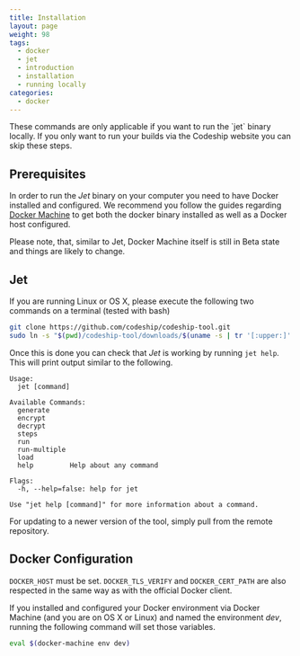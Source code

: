 ```yaml
---
title: Installation
layout: page
weight: 98
tags:
  - docker
  - jet
  - introduction
  - installation
  - running locally
categories:
  - docker
---
```


<div class="info-block">
These commands are only applicable if you want to run the `jet` binary locally. If you only want to run your builds via the Codeship website you can skip these steps.
</div>


## Prerequisites

In order to run the _Jet_ binary on your computer you need to have Docker installed and configured. We recommend you follow the guides regarding [Docker Machine](https://docs.docker.com/machine/) to get both the docker binary installed as well as a Docker host configured.

Please note, that, similar to Jet, Docker Machine itself is still in Beta state and things are likely to change.

## Jet

If you are running Linux or OS X, please execute the following two commands on a terminal (tested with bash)

```bash
git clone https://github.com/codeship/codeship-tool.git
sudo ln -s "$(pwd)/codeship-tool/downloads/$(uname -s | tr '[:upper:]' '[:lower:]')_amd64/jet" "/usr/local/bin/"
```

Once this is done you can check that _Jet_ is working by running `jet help`. This will print output similar to the following.

```
Usage:
  jet [command]

Available Commands:
  generate
  encrypt
  decrypt
  steps
  run
  run-multiple
  load
  help         Help about any command

Flags:
  -h, --help=false: help for jet

Use "jet help [command]" for more information about a command.
```

For updating to a newer version of the tool, simply pull from the remote repository.

## Docker Configuration

`DOCKER_HOST` must be set. `DOCKER_TLS_VERIFY` and `DOCKER_CERT_PATH` are also respected in the same way as with the official Docker client.

If you installed and configured your Docker environment via Docker Machine (and you are on OS X or Linux) and named the environment _dev_, running the following command will set those variables.

```bash
eval $(docker-machine env dev)
```
